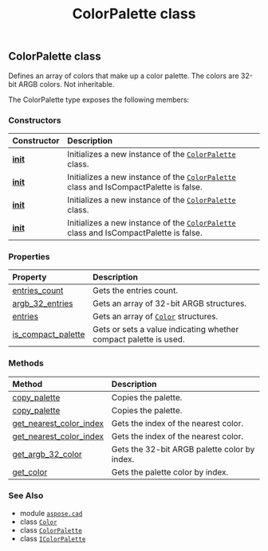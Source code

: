 ﻿---
title: ColorPalette class
second_title: Aspose.CAD for Python via .NET API References
description: 
type: docs
weight: 80
url: /python-net/aspose.cad/colorpalette/
is_root: false
---

## ColorPalette class

Defines an array of colors that make up a color palette. The colors are 32-bit ARGB colors. Not inheritable.



The ColorPalette type exposes the following members:

### Constructors
| Constructor | Description |
| :- | :- |
| [__init__](/cad/python-net/aspose.cad/colorpalette/__init__/#list-bool) | Initializes a new instance of the [`ColorPalette`](/cad/python-net/aspose.cad/colorpalette) class. |
| [__init__](/cad/python-net/aspose.cad/colorpalette/__init__/#list) | Initializes a new instance of the [`ColorPalette`](/cad/python-net/aspose.cad/colorpalette) class and IsCompactPalette is false. |
| [__init__](/cad/python-net/aspose.cad/colorpalette/__init__/#list-bool) | Initializes a new instance of the [`ColorPalette`](/cad/python-net/aspose.cad/colorpalette) class. |
| [__init__](/cad/python-net/aspose.cad/colorpalette/__init__/#list) | Initializes a new instance of the [`ColorPalette`](/cad/python-net/aspose.cad/colorpalette) class and IsCompactPalette is false. |


### Properties
| Property | Description |
| :- | :- |
| [entries_count](/cad/python-net/aspose.cad/colorpalette/entries_count) | Gets the entries count. |
| [argb_32_entries](/cad/python-net/aspose.cad/colorpalette/argb_32_entries) | Gets an array of 32-bit ARGB structures. |
| [entries](/cad/python-net/aspose.cad/colorpalette/entries) | Gets an array of [`Color`](/cad/python-net/aspose.cad/color) structures. |
| [is_compact_palette](/cad/python-net/aspose.cad/colorpalette/is_compact_palette) | Gets or sets a value indicating whether compact palette is used. |


### Methods
| Method | Description |
| :- | :- |
| [copy_palette](/cad/python-net/aspose.cad/colorpalette/copy_palette/#aspose.cad.IColorPalette-bool) | Copies the palette. |
| [copy_palette](/cad/python-net/aspose.cad/colorpalette/copy_palette/#aspose.cad.IColorPalette) | Copies the palette. |
| [get_nearest_color_index](/cad/python-net/aspose.cad/colorpalette/get_nearest_color_index/#int) | Gets the index of the nearest color. |
| [get_nearest_color_index](/cad/python-net/aspose.cad/colorpalette/get_nearest_color_index/#aspose.cad.Color) | Gets the index of the nearest color. |
| [get_argb_32_color](/cad/python-net/aspose.cad/colorpalette/get_argb_32_color/#int) | Gets the 32-bit ARGB palette color by index. |
| [get_color](/cad/python-net/aspose.cad/colorpalette/get_color/#int) | Gets the palette color by index. |



### See Also
* module [`aspose.cad`](..)
* class [`Color`](/cad/python-net/aspose.cad/color)
* class [`ColorPalette`](/cad/python-net/aspose.cad/colorpalette)
* class [`IColorPalette`](/cad/python-net/aspose.cad/icolorpalette)
